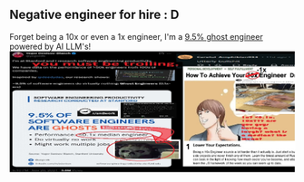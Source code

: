 ## Negative engineer for hire : D
Forget being a 10x or even a 1x engineer, I'm a [9.5% ghost engineer](https://arxiv.org/abs/2409.15152) powered by AI LLM's!
![toptiertrolling](https://github.com/skjapps/skjapps/blob/main/negative.jpg?raw=true)
